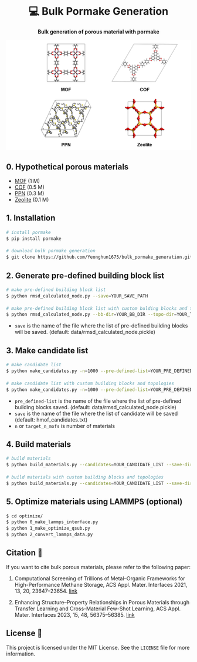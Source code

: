 <div align="center">

<h1> 💻 Bulk Pormake Generation </h1>

  <p>
    <strong>Bulk generation of porous material with pormake</strong>
  </p>

</div>

<p align="center">
  <img src="figures/figure1.png" alt="drawing" width="800"/>
</p>

## 0. Hypothetical porous materials
- [MOF](https://figshare.com/ndownloader/files/38700612) (1 M)
- [COF](https://figshare.com/ndownloader/files/40299454) (0.5 M)
- [PPN](https://figshare.com/ndownloader/files/40299277) (0.3 M)
- [Zeolite](https://figshare.com/ndownloader/files/40299433) (0.1 M)

## 1. Installation
```bash
# install pormake
$ pip install pormake

# download bulk pormake generation
$ git clone https://github.com/Yeonghun1675/bulk_pormake_generation.git
```

## 2. Generate pre-defined building block list
```bash
# make pre-defined building block list
$ python rmsd_calculated_node.py --save=YOUR_SAVE_PATH

# make pre-defined building block list with custom bulding blocks and topologies
$ python rmsd_calculated_node.py --bb-dir=YOUR_BB_DIR --topo-dir=YOUR_TOPO_DIR --save=YOUR_SAVE_PATH 
```
- `save` is the name of the file where the list of pre-defined building blocks will be saved. (default: data/rmsd_calculated_node.pickle)


## 3. Make candidate list
```bash
# make candidate list
$ python make_candidates.py -n=1000 --pre-defined-list=YOUR_PRE_DEFINED_LIST --save=YOUR_SAVE_PATH

# make candidate list with custom building blocks and topologies
$ python make_candidates.py -n=1000 --pre-defined-list=YOUR_PRE_DEFINED_LIST --save=YOUR_SAVE_PATH --topo-dir=YOUR_TOPO_DIR --bb-dir=YOUR_BB_DIR 
```
- `pre_defined-list` is the name of the file where the list of pre-defined building blocks saved. (default: data/rmsd_calculated_node.pickle)
- `save` is the name of the file where the list of candidate will be saved (default: hmof_candidates.txt)
- `n` or `target_n_mofs` is number of materials


## 4. Build materials
```bash
# build materials
$ python build_materials.py --candidates=YOUR_CANDIDATE_LIST --save-dir=YOUR_SAVE_DIR

# build materials with custom building blocks and topologies
$ python build_materials.py --candidates=YOUR_CANDIDATE_LIST --save-dir=YOUR_SAVE_DIR --topo-dir=YOUR_TOPO_DIR --bb-dir=YOUR_BB_DIR 
```

## 5. Optimize materials using LAMMPS (optional)
```bash
$ cd optimize/
$ python 0_make_lammps_interface.py
$ python 1_make_optimize_qsub.py
$ python 2_convert_lammps_data.py
```


## Citation 📄
If you want to cite bulk porous materials, please refer to the following paper:

1. Computational Screening of Trillions of Metal–Organic Frameworks for High-Performance Methane Storage, ACS Appl. Mater. Interfaces 2021, 13, 20, 23647–23654. [link](https://doi.org/10.1021/acsami.1c02471)

2. Enhancing Structure–Property Relationships in Porous Materials through Transfer Learning and Cross-Material Few-Shot Learning, ACS Appl. Mater. Interfaces 2023, 15, 48, 56375–56385. [link](https://doi.org/10.1021/acsami.3c10323)

## License 📄

This project is licensed under the MIT License. See the `LICENSE` file for more information.